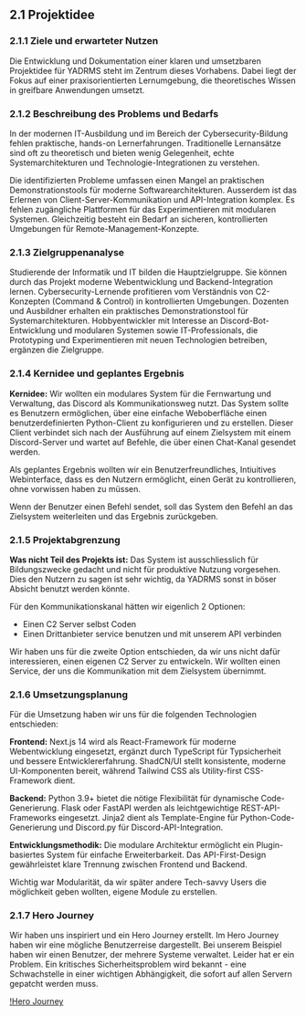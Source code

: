 ## 2.1 Projektidee

### 2.1.1 Ziele und erwarteter Nutzen

Die Entwicklung und Dokumentation einer klaren und umsetzbaren Projektidee für YADRMS steht im Zentrum dieses Vorhabens. Dabei liegt der Fokus auf einer praxisorientierten Lernumgebung, die theoretisches Wissen in greifbare Anwendungen umsetzt.

### 2.1.2 Beschreibung des Problems und Bedarfs

In der modernen IT-Ausbildung und im Bereich der Cybersecurity-Bildung fehlen praktische, hands-on Lernerfahrungen. Traditionelle Lernansätze sind oft zu theoretisch und bieten wenig Gelegenheit, echte Systemarchitekturen und Technologie-Integrationen zu verstehen.

Die identifizierten Probleme umfassen einen Mangel an praktischen Demonstrationstools für moderne Softwarearchitekturen. Ausserdem ist das Erlernen von Client-Server-Kommunikation und API-Integration komplex. Es fehlen zugängliche Plattformen für das Experimentieren mit modularen Systemen. Gleichzeitig besteht ein Bedarf an sicheren, kontrollierten Umgebungen für Remote-Management-Konzepte.

### 2.1.3 Zielgruppenanalyse

Studierende der Informatik und IT bilden die Hauptzielgruppe. Sie können durch das Projekt moderne Webentwicklung und Backend-Integration lernen. Cybersecurity-Lernende profitieren vom Verständnis von C2-Konzepten (Command & Control) in kontrollierten Umgebungen. Dozenten und Ausbildner erhalten ein praktisches Demonstrationstool für Systemarchitekturen.
Hobbyentwickler mit Interesse an Discord-Bot-Entwicklung und modularen Systemen sowie IT-Professionals, die Prototyping und Experimentieren mit neuen Technologien betreiben, ergänzen die Zielgruppe.

### 2.1.4 Kernidee und geplantes Ergebnis

**Kernidee:**
Wir wollten ein modulares System für die Fernwartung und Verwaltung, das Discord als Kommunikationsweg nutzt. Das System sollte es Benutzern ermöglichen, über eine einfache Weboberfläche einen benutzerdefinierten Python-Client zu konfigurieren und zu erstellen. Dieser Client verbindet sich nach der Ausführung auf einem Zielsystem mit einem Discord-Server und wartet auf Befehle, die über einen Chat-Kanal gesendet werden.

Als geplantes Ergebnis wollten wir ein Benutzerfreundliches, Intiuitives Webinterface, dass es den Nutzern ermöglicht, einen Gerät zu kontrollieren, ohne vorwissen haben zu müssen.

Wenn der Benutzer einen Befehl sendet, soll das System den Befehl an das Zielsystem weiterleiten und das Ergebnis zurückgeben.

### 2.1.5 Projektabgrenzung

**Was nicht Teil des Projekts ist:**
Das System ist ausschliesslich für Bildungszwecke gedacht und nicht für produktive Nutzung vorgesehen. Dies den Nutzern zu sagen ist sehr wichtig, da YADRMS sonst in böser Absicht benutzt werden könnte.

Für den Kommunikationskanal hätten wir eigenlich 2 Optionen:
- Einen C2 Server selbst Coden
- Einen Drittanbieter service benutzen und mit unserem API verbinden

Wir haben uns für die zweite Option entschieden, da wir uns nicht dafür interessieren, einen eigenen C2 Server zu entwickeln. Wir wollten einen Service, der uns die Kommunikation mit dem Zielsystem übernimmt.

### 2.1.6 Umsetzungsplanung

Für die Umsetzung haben wir uns für die folgenden Technologien entschieden:

**Frontend:**
Next.js 14 wird als React-Framework für moderne Webentwicklung eingesetzt, ergänzt durch TypeScript für Typsicherheit und bessere Entwicklererfahrung. ShadCN/UI stellt konsistente, moderne UI-Komponenten bereit, während Tailwind CSS als Utility-first CSS-Framework dient.

**Backend:**
Python 3.9+ bietet die nötige Flexibilität für dynamische Code-Generierung. Flask oder FastAPI werden als leichtgewichtige REST-API-Frameworks eingesetzt. Jinja2 dient als Template-Engine für Python-Code-Generierung und Discord.py für Discord-API-Integration.

**Entwicklungsmethodik:**
Die modulare Architektur ermöglicht ein Plugin-basiertes System für einfache Erweiterbarkeit. Das API-First-Design gewährleistet klare Trennung zwischen Frontend und Backend.

Wichtig war Modularität, da wir später andere Tech-savvy Users die möglichkeit geben wollten, eigene Module zu erstellen.

### 2.1.7 Hero Journey

Wir haben uns inspiriert und ein Hero Journey erstellt.
Im Hero Journey haben wir eine mögliche Benutzerreise dargestellt.
Bei unserem Beispiel haben wir einen Benutzer, der mehrere Systeme verwaltet.
Leider hat er ein Problem. Ein kritisches Sicherheitsproblem wird bekannt - eine Schwachstelle in einer wichtigen Abhängigkeit, die sofort auf allen Servern gepatcht werden muss.

[!Hero Journey](2_2_hero-journey.pdf)
